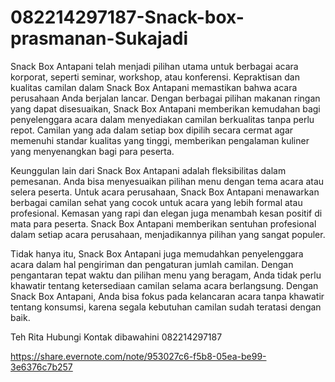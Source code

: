 # 082214297187-Snack-box-prasmanan-Sukajadi

Snack Box Antapani telah menjadi pilihan utama untuk berbagai acara korporat, seperti seminar, workshop, atau konferensi. Kepraktisan dan kualitas camilan dalam Snack Box Antapani memastikan bahwa acara perusahaan Anda berjalan lancar. Dengan berbagai pilihan makanan ringan yang dapat disesuaikan, Snack Box Antapani memberikan kemudahan bagi penyelenggara acara dalam menyediakan camilan berkualitas tanpa perlu repot. Camilan yang ada dalam setiap box dipilih secara cermat agar memenuhi standar kualitas yang tinggi, memberikan pengalaman kuliner yang menyenangkan bagi para peserta.

Keunggulan lain dari Snack Box Antapani adalah fleksibilitas dalam pemesanan. Anda bisa menyesuaikan pilihan menu dengan tema acara atau selera peserta. Untuk acara perusahaan, Snack Box Antapani menawarkan berbagai camilan sehat yang cocok untuk acara yang lebih formal atau profesional. Kemasan yang rapi dan elegan juga menambah kesan positif di mata para peserta. Snack Box Antapani memberikan sentuhan profesional dalam setiap acara perusahaan, menjadikannya pilihan yang sangat populer.

Tidak hanya itu, Snack Box Antapani juga memudahkan penyelenggara acara dalam hal pengiriman dan pengaturan jumlah camilan. Dengan pengantaran tepat waktu dan pilihan menu yang beragam, Anda tidak perlu khawatir tentang ketersediaan camilan selama acara berlangsung. Dengan Snack Box Antapani, Anda bisa fokus pada kelancaran acara tanpa khawatir tentang konsumsi, karena segala kebutuhan camilan sudah teratasi dengan baik.

Teh Rita
Hubungi Kontak dibawahini
082214297187

https://share.evernote.com/note/953027c6-f5b8-05ea-be99-3e6376c7b257
